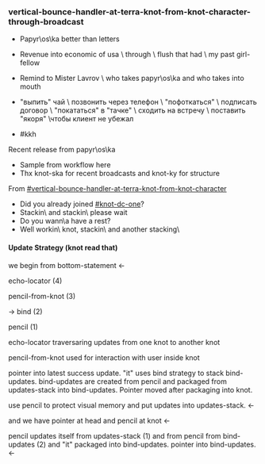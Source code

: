 ### vertical-bounce-handler-at-terra-knot-from-knot-character-through-broadcast


* Papyr\os\ka better than letters

* Revenue into economic of usa \ through \ flush that had \ my past girl-fellow

* Remind to Mister Lavrov \ who takes papyr\os\ka and who takes into mouth

* "выпить" чай \ позвонить через телефон \ "пофоткаться" \ подписать договор \ "покататься" в "тачке" \ сходить на встречу \ поставить "якоря" \чтобы клиент не убежал

* #kkh


Recent release from papyr\os\ka
* Sample from workflow here
* Thx knot-ska for recent broadcasts and knot-ky for structure
 
From [#vertical-bounce-handler-at-terra-knot-from-knot-character](vertical-bounce-handler-at-terra-knot-from-knot-character-from-starting)

* Did you already joined [#knot-dc-one](https://github.com/dguard/papyroska-jan-8)? 
* Stackin\ and stackin\ please wait
* Do you wann\a have a rest?
* Well workin\ knot, stackin\ and another stacking\


#### Update Strategy (knot read that)

we begin from bottom-statement <-

echo-locator (4)

pencil-from-knot (3)

-> bind (2)

pencil (1)

echo-locator traversaring updates from one knot to another knot

pencil-from-knot used for interaction with user inside knot

pointer into latest success update. "it" uses bind strategy to stack bind-updates. bind-updates are created from pencil and packaged from updates-stack into bind-updates. Pointer moved after packaging into knot.

use pencil to protect visual memory and put updates into updates-stack. <-

and we have pointer at head and pencil at knot <-

pencil updates itself from updates-stack (1) and from pencil from bind-updates (2) and "it" packaged into bind-updates. pointer into bind-updates. <-

